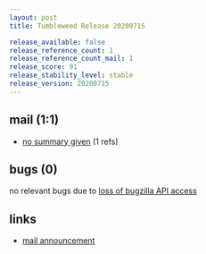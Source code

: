 ```yaml
---
layout: post
title: Tumbleweed Release 20200715

release_available: false
release_reference_count: 1
release_reference_count_mail: 1
release_score: 91
release_stability_level: stable
release_version: 20200715
---
```


## mail (1:1)

- [no summary given](https://github.com/boombatower/tumbleweed-review/issues/10) (1 refs)

## bugs (0)

<!--more-->

no relevant bugs due to [loss of bugzilla API access](https://bugzilla.opensuse.org/show_bug.cgi?id=1157722)



## links

- [mail announcement](https://github.com/boombatower/tumbleweed-review/issues/10)

